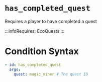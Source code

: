 # `has_completed_quest`

Requires a player to have completed a quest

:::infoRequires:
EcoQuests
:::
# Condition Syntax
```yaml
- id: has_completed_quest
  args:
    quest: magic_miner # The quest ID
```
